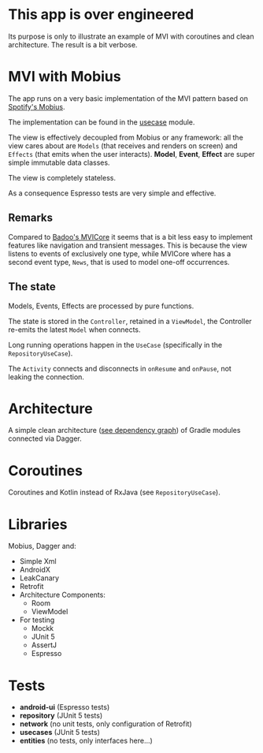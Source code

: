 # This app is over engineered
Its purpose is only to illustrate an example of MVI with coroutines
and clean architecture. The result is a bit verbose.

# MVI with Mobius
The app runs on a very basic implementation of the MVI pattern based on
[Spotify's Mobius](https://github.com/spotify/mobius/wiki/Concepts#mobius-loop).

The implementation can be found in the [usecase](./usecases/) module.

The view is effectively decoupled from Mobius or any framework:
all the view cares about are `Models` (that receives and renders on screen)
and `Effects` (that emits when the user interacts).
__Model__, __Event__, __Effect__ are super simple immutable data classes.

The view is completely stateless.

As a consequence Espresso tests are very simple and effective.

## Remarks
Compared to [Badoo's MVICore](https://github.com/badoo/MVICore) it seems that is a bit less
easy to implement features like navigation and transient messages.
This is because the view listens to events of exclusively one type, while MVICore where has a second event type, `News`,
that is used to model one-off occurrences.

## The state
Models, Events, Effects are processed by pure functions.

The state is stored in the `Controller`, retained in a `ViewModel`, the Controller re-emits the latest `Model` when connects.

Long running operations happen in the `UseCase` (specifically in the
`RepositoryUseCase`).

The `Activity` connects and disconnects in `onResume` and `onPause`,
not leaking the connection.

# Architecture
A simple clean architecture ([see dependency graph](docs/architecture.md)) of Gradle
modules connected via Dagger.

# Coroutines
Coroutines and Kotlin instead of RxJava (see `RepositoryUseCase`).

# Libraries
Mobius, Dagger and:
* Simple Xml
* AndroidX
* LeakCanary
* Retrofit
* Architecture Components:
  * Room
  * ViewModel
* For testing
  * Mockk
  * JUnit 5
  * AssertJ
  * Espresso

# Tests
* __android-ui__ (Espresso tests)
* __repository__ (JUnit 5 tests)
* __network__ (no unit tests, only configuration of Retrofit)
* __usecases__ (JUnit 5 tests)
* __entities__ (no tests, only interfaces here...)

